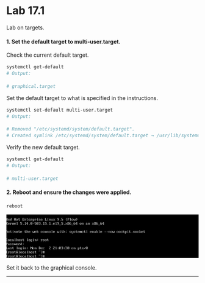 
# Lab 17.1

Lab on targets.

#### 1. Set the default target to **multi-user.target**.

Check the current default target.

```bash
systemctl get-default 
# Output:

# graphical.target
```

Set the default target to what is specified in the instructions.

```bash
systemctl set-default multi-user.target
# Output:

# Removed "/etc/systemd/system/default.target".
# Created symlink /etc/systemd/system/default.target → /usr/lib/systemd/system/multi-user.target.
```

Verify the new default target.

```bash
systemctl get-default 
# Output:

# multi-user.target
```


#### 2. Reboot and ensure the changes were applied.

```bash
reboot
```

![lab 17.1 after reboot](../../img/lab-17-1.png)

Set it back to the graphical console.


---